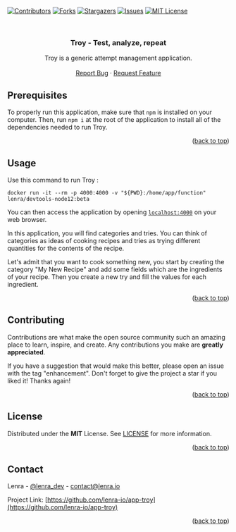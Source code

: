 <div id="top"></div>
<!--
*** This README was created with https://github.com/othneildrew/Best-README-Template
-->



<!-- PROJECT SHIELDS -->
[![Contributors][contributors-shield]][contributors-url]
[![Forks][forks-shield]][forks-url]
[![Stargazers][stars-shield]][stars-url]
[![Issues][issues-shield]][issues-url]
[![MIT License][license-shield]][license-url]



<!-- PROJECT LOGO -->
<br />
<div align="center">

<h3 align="center">Troy - Test, analyze, repeat</h3>

  <p align="center">
    Troy is a generic attempt management application.
    <br />
    <br />
    <a href="https://github.com/lenra-io/app-minella/issues">Report Bug</a>
    ·
    <a href="https://github.com/lenra-io/app-minella/issues">Request Feature</a>
  </p>
</div>




<!-- GETTING STARTED -->

## Prerequisites

To properly run this application, make sure that `npm` is installed on your computer.
Then, run `npm i` at the root of the application to install all of the dependencies needed to run Troy.

<p align="right">(<a href="#top">back to top</a>)</p>


<!-- USAGE EXAMPLES -->
## Usage

Use this command to run Troy :
```console
docker run -it --rm -p 4000:4000 -v "${PWD}:/home/app/function" lenra/devtools-node12:beta
```

You can then access the application by opening [`localhost:4000`](http://localhost:4000) on your web browser. 

In this application, you will find categories and tries. 
You can think of categories as ideas of cooking recipes and tries as trying different quantities for the contents of the recipe.

Let's admit that you want to cook something new, you start by creating the category "My New Recipe" and add some fields which are the ingredients of your recipe. Then you create a new try and fill the values for each ingredient.

<p align="right">(<a href="#top">back to top</a>)</p>


<!-- CONTRIBUTING -->
## Contributing

Contributions are what make the open source community such an amazing place to learn, inspire, and create. Any contributions you make are **greatly appreciated**.

If you have a suggestion that would make this better, please open an issue with the tag "enhancement".
Don't forget to give the project a star if you liked it! Thanks again!

<p align="right">(<a href="#top">back to top</a>)</p>



<!-- LICENSE -->
## License

Distributed under the **MIT** License. See [LICENSE](./LICENSE) for more information.

<p align="right">(<a href="#top">back to top</a>)</p>



<!-- CONTACT -->
## Contact

Lenra - [@lenra_dev](https://twitter.com/lenra_dev) - contact@lenra.io

Project Link: [https://github.com/lenra-io/app-troy](https://github.com/lenra-io/app-troy)

<p align="right">(<a href="#top">back to top</a>)</p>


<!-- MARKDOWN LINKS & IMAGES -->
<!-- https://www.markdownguide.org/basic-syntax/#reference-style-links -->
[contributors-shield]: https://img.shields.io/github/contributors/lenra-io/app-troy.svg?style=for-the-badge
[contributors-url]: https://github.com/lenra-io/app-troy/graphs/contributors
[forks-shield]: https://img.shields.io/github/forks/lenra-io/app-troy.svg?style=for-the-badge
[forks-url]: https://github.com/lenra-io/app-troy/network/members
[stars-shield]: https://img.shields.io/github/stars/lenra-io/app-troy.svg?style=for-the-badge
[stars-url]: https://github.com/lenra-io/app-troy/stargazers
[issues-shield]: https://img.shields.io/github/issues/lenra-io/app-troy.svg?style=for-the-badge
[issues-url]: https://github.com/lenra-io/app-troy/issues
[license-shield]: https://img.shields.io/github/license/lenra-io/app-troy.svg?style=for-the-badge
[license-url]: https://github.com/lenra-io/app-troy/blob/master/LICENSE.txt
